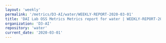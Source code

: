 ```yaml
---
layout: 'weekly'
permalink: '/metrics/D3-AI/water/WEEKLY-REPORT-2020-03-01'
title: 'DAI Lab OSS Metrics Metrics report for water | WEEKLY-REPORT-2020-03-01'
organization: 'D3-AI'
repository: 'water'
current_date: '2020-03-01'
---
```

